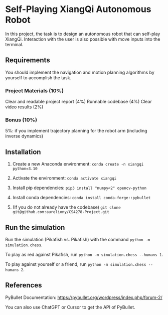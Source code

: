 # Self-Playing XiangQi Autonomous Robot

In this project, the task is to design an autonomous robot that can self-play XiangQi. Interaction with the user is also possible with move inputs into the terminal.

## Requirements

You should implement the navigation and motion planning algorithms by yourself to accomplish the task.

### Project Materials (10%)

Clear and readable project report (4%)
Runnable codebase (4%)
Clear video results (2%)

### Bonus (10%)

5%: if you implement trajectory planning for the robot arm (including inverse dynamics)

## Installation

1. Create a new Anaconda environment: `conda create -n xiangqi python=3.10`

1. Activate the environment: `conda activate xiangqi`

1. Install pip dependencies: `pip3 install "numpy<2" opencv-python`

1. Install conda dependencies: `conda install conda-forge::pybullet`

1. (If you do not already have the codebase) `git clone git@github.com:aureliony/CS4278-Project.git`

## Run the simulation

Run the simulation (Pikafish vs. Pikafish) with the command `python -m simulation.chess`.

To play as red against Pikafish, run `python -m simulation.chess --humans 1`.

To play against yourself or a friend, run `python -m simulation.chess --humans 2`.

## References

PyBullet Documentation: <https://pybullet.org/wordpress/index.php/forum-2/>

You can also use ChatGPT or Cursor to get the API of PyBullet.
